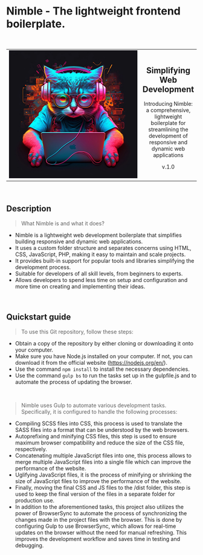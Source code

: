 
# Nimble - The lightweight frontend boilerplate.

<br/>

<table>
<tr>
<td width="350px">
<img src="https://github.com/mariuspetrov/nimble/blob/main/app/images/nimble_350px.jpg" alt="nimble-engineer" width="350px"/>
</td>
  
<td>
<h2 align="center">Simplifying Web Development</h2> 
<p align="center">Introducing Nimble: <br> a comprehensive, lightweight boilerplate for streamlining the development of responsive and dynamic web applications</p> 
<p align="center">v.1.0</p>
</td>
</tr>
</table>



<br/>

## Description
> What Nimble is and what it does?
* Nimble is a lightweight web development boilerplate that simplifies building responsive and dynamic web applications.
* It uses a custom folder structure and separates concerns using HTML, CSS, JavaScript, PHP, making it easy to maintain and scale projects.
* It provides built-in support for popular tools and libraries simplifying the development process.
* Suitable for developers of all skill levels, from beginners to experts.
* Allows developers to spend less time on setup and configuration and more time on creating and implementing their ideas.

<br/>

## Quickstart guide

> To use this Git repository, follow these steps:
* Obtain a copy of the repository by either cloning or downloading it onto your computer.
* Make sure you have Node.js installed on your computer. If not, you can download it from the official website (https://nodejs.org/en/).
* Use the command `npm install` to install the necessary dependencies.
* Use the command `gulp bs` to run the tasks set up in the gulpfile.js and to automate the process of updating the browser.

<br/>

> Nimble uses Gulp to automate various development tasks. Specifically, it is configured to handle the following processes:

* Compiling SCSS files into CSS, this process is used to translate the SASS files into a format that can be understood by the web browsers.
* Autoprefixing and minifying CSS files, this step is used to ensure maximum browser compatibility and reduce the size of the CSS file, respectively.
* Concatenating multiple JavaScript files into one, this process allows to merge multiple JavaScript files into a single file which can improve the performance of the website.
* Uglifying JavaScript files, it is the process of minifying or shrinking the size of JavaScript files to improve the performance of the website.
* Finally, moving the final CSS and JS files to the /dist folder, this step is used to keep the final version of the files in a separate folder for production use.
* In addition to the aforementioned tasks, this project also utilizes the power of BrowserSync to automate the process of synchronizing the changes made in the project files with the browser. This is done by configuring Gulp to use BrowserSync, which allows for real-time updates on the browser without the need for manual refreshing. This improves the development workflow and saves time in testing and debugging.
